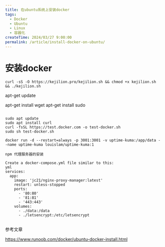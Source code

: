 ```yaml
---
title: 在ubuntu系统上安装docker
tags:
  - Docker
  - Ubuntu
  - Linux
  - 容器化
createTime: 2024/03/27 9:00:00
permalink: /article/install-docker-on-ubuntu/
---
```


# 安装docker

```
curl -sS -O https://kejilion.pro/kejilion.sh && chmod +x kejilion.sh && ./kejilion.sh

```
apt-get update

apt-get install wget
apt-get install sudo

```

sudo apt update
sudo apt install curl
curl -fsSL https://test.docker.com -o test-docker.sh
sudo sh test-docker.sh

docker run -d --restart=always -p 3001:3001 -v uptime-kuma:/app/data --name uptime-kuma louislam/uptime-kuma:1

npm 代理服务器的安装

Create a docker-compose.yml file similar to this:
yml
services:
  app:
    image: 'jc21/nginx-proxy-manager:latest'
    restart: unless-stopped
    ports:
      - '80:80'
      - '81:81'
      - '443:443'
    volumes:
      - ./data:/data
      - ./letsencrypt:/etc/letsencrypt


```

参考文章

https://www.runoob.com/docker/ubuntu-docker-install.html

